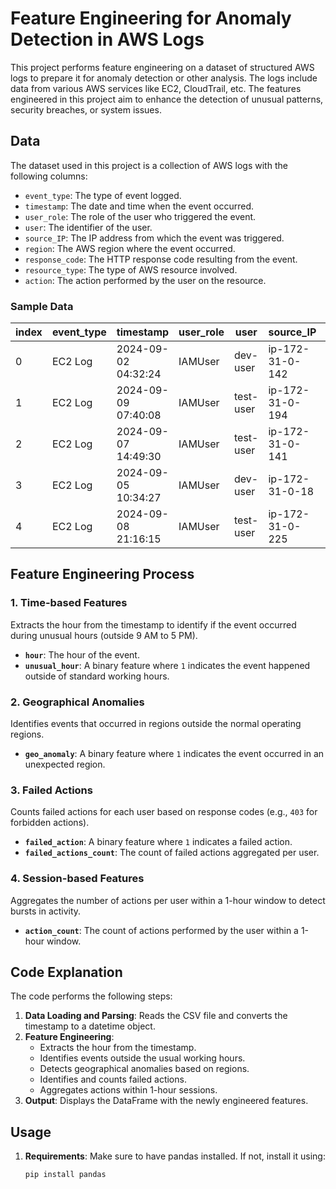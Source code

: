 # Feature Engineering for Anomaly Detection in AWS Logs

This project performs feature engineering on a dataset of structured AWS logs to prepare it for anomaly detection or other analysis. The logs include data from various AWS services like EC2, CloudTrail, etc. The features engineered in this project aim to enhance the detection of unusual patterns, security breaches, or system issues.

## Data

The dataset used in this project is a collection of AWS logs with the following columns:
- `event_type`: The type of event logged.
- `timestamp`: The date and time when the event occurred.
- `user_role`: The role of the user who triggered the event.
- `user`: The identifier of the user.
- `source_IP`: The IP address from which the event was triggered.
- `region`: The AWS region where the event occurred.
- `response_code`: The HTTP response code resulting from the event.
- `resource_type`: The type of AWS resource involved.
- `action`: The action performed by the user on the resource.

### Sample Data

| index | event_type | timestamp           | user_role | user      | source_IP        | region   | response_code | resource_type | action            | hour | unusual_hour | geo_anomaly | failed_action | failed_actions_count | action_count |
|-------|------------|---------------------|-----------|-----------|------------------|----------|---------------|----------------|--------------------|------|--------------|-------------|---------------|----------------------|--------------|
| 0     | EC2 Log    | 2024-09-02 04:32:24 | IAMUser   | dev-user  | ip-172-31-0-142  | us-east-1| NaN           | EC2            | CPU Warning        | 4    | 1            | 0           | 0             | 0                    | NaN          |
| 1     | EC2 Log    | 2024-09-09 07:40:08 | IAMUser   | test-user | ip-172-31-0-194  | us-east-1| NaN           | EC2            | SecurityPatch      | 7    | 1            | 0           | 0             | 0                    | NaN          |
| 2     | EC2 Log    | 2024-09-07 14:49:30 | IAMUser   | test-user | ip-172-31-0-141  | us-east-1| NaN           | EC2            | TerminateInstance  | 14   | 0            | 0           | 0             | 0                    | NaN          |
| 3     | EC2 Log    | 2024-09-05 10:34:27 | IAMUser   | dev-user  | ip-172-31-0-18   | us-east-1| NaN           | EC2            | Unknown            | 10   | 0            | 0           | 0             | 0                    | NaN          |
| 4     | EC2 Log    | 2024-09-08 21:16:15 | IAMUser   | test-user | ip-172-31-0-225  | us-east-1| NaN           | EC2            | CPU Warning        | 21   | 1            | 0           | 0             | 0                    | NaN          |

## Feature Engineering Process

### 1. Time-based Features

Extracts the hour from the timestamp to identify if the event occurred during unusual hours (outside 9 AM to 5 PM).

- **`hour`**: The hour of the event.
- **`unusual_hour`**: A binary feature where `1` indicates the event happened outside of standard working hours.

### 2. Geographical Anomalies

Identifies events that occurred in regions outside the normal operating regions.

- **`geo_anomaly`**: A binary feature where `1` indicates the event occurred in an unexpected region.

### 3. Failed Actions

Counts failed actions for each user based on response codes (e.g., `403` for forbidden actions).

- **`failed_action`**: A binary feature where `1` indicates a failed action.
- **`failed_actions_count`**: The count of failed actions aggregated per user.

### 4. Session-based Features

Aggregates the number of actions per user within a 1-hour window to detect bursts in activity.

- **`action_count`**: The count of actions performed by the user within a 1-hour window.

## Code Explanation

The code performs the following steps:
1. **Data Loading and Parsing**: Reads the CSV file and converts the timestamp to a datetime object.
2. **Feature Engineering**:
   - Extracts the hour from the timestamp.
   - Identifies events outside the usual working hours.
   - Detects geographical anomalies based on regions.
   - Identifies and counts failed actions.
   - Aggregates actions within 1-hour sessions.
3. **Output**: Displays the DataFrame with the newly engineered features.

## Usage

1. **Requirements**: Make sure to have pandas installed. If not, install it using:
   ```bash
   pip install pandas
